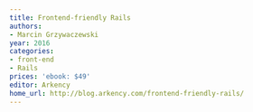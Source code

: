```yaml
---
title: Frontend-friendly Rails
authors:
- Marcin Grzywaczewski
year: 2016
categories:
- front-end
- Rails
prices: 'ebook: $49'
editor: Arkency
home_url: http://blog.arkency.com/frontend-friendly-rails/
---
```

